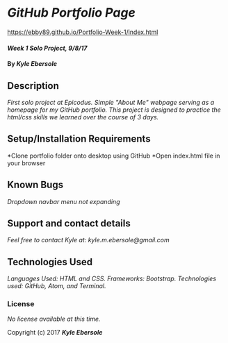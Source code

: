 # _GitHub Portfolio Page_

https://ebby89.github.io/Portfolio-Week-1/index.html

#### _Week 1 Solo Project, 9/8/17_

#### By _Kyle Ebersole_

## Description

_First solo project at Epicodus. Simple "About Me" webpage serving as a homepage for my GitHub portfolio. This project is designed to practice the html/css skills we learned over the course of 3 days._

## Setup/Installation Requirements

*Clone portfolio folder onto desktop using GitHub
*Open index.html file in your browser

## Known Bugs

_Dropdown navbar menu not expanding_

## Support and contact details

_Feel free to contact Kyle at: kyle.m.ebersole@gmail.com_

## Technologies Used

_Languages Used: HTML and CSS.
Frameworks: Bootstrap.
Technologies used: GitHub, Atom, and Terminal._

### License

*No license available at this time.*

Copyright (c) 2017 **_Kyle Ebersole_**
